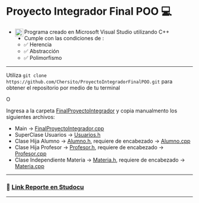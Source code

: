 # Proyecto Integrador Final POO 💻
- Programa creado en Microsoft Visual Studio utilizando C++ <img align="left" alt="C++" width="22px" src="https://raw.githubusercontent.com/jmnote/z-icons/master/svg/cpp.svg" />
- Cumple con las condiciones de :
   * ✅ Herencia
   * ✅ Abstracción
   * ✅ Polimorfismo
 ---  
Utiliza `git clone https://github.com/Chersito/ProyectoIntegradorFinalPOO.git` para obtener el repositorio por medio de tu terminal  

O 

Ingresa a la carpeta [FinalProyectoIntegrador](https://github.com/Chersito/ProyectoIntegradorFinalPOO/tree/main/FinalProyectoIntegrador) y copia manualmento los siguientes archivos: 

* Main -> [FinalProyectoIntegrador.cpp](https://github.com/Chersito/ProyectoIntegradorFinalPOO/blob/main/FinalProyectoIntegrador/FinalProyectoIntegrador.cpp)
* SuperClase Usuarios ->  [Usuarios.h](https://github.com/Chersito/ProyectoIntegradorFinalPOO/blob/main/FinalProyectoIntegrador/Usuarios.h) 
* Clase Hija Alumno -> [Alumno.h](https://github.com/Chersito/ProyectoIntegradorFinalPOO/blob/main/FinalProyectoIntegrador/Alumno.h), requiere de encabezado -> [Alumno.cpp](https://github.com/Chersito/ProyectoIntegradorFinalPOO/blob/main/FinalProyectoIntegrador/Alumno.cpp)
*  Clase Hija Profesor -> [Profesor.h](https://github.com/Chersito/ProyectoIntegradorFinalPOO/blob/main/FinalProyectoIntegrador/Profesor.h), requiere de encabezado -> [Profesor.cpp](https://github.com/Chersito/ProyectoIntegradorFinalPOO/blob/main/FinalProyectoIntegrador/Profesor.cpp)
* Clase Independiente Materia -> [Materia.h](https://github.com/Chersito/ProyectoIntegradorFinalPOO/blob/main/FinalProyectoIntegrador/Materia.h), requiere de encabezado -> [Materia.cpp](https://github.com/Chersito/ProyectoIntegradorFinalPOO/blob/main/FinalProyectoIntegrador/Materia.cpp)

---
### 🔗 [Link Reporte en Studocu](https://www.studocu.com/es-mx/document/universidad-del-valle-de-mexico/programacion-orientada-a-objetos/a9-integrador-final/83245197)
--- 
